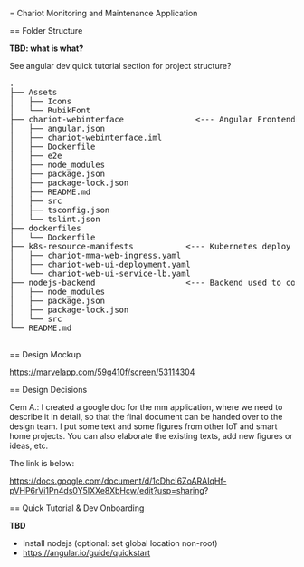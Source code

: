 = Chariot Monitoring and Maintenance Application

== Folder Structure 

**TBD: what is what?**

See angular dev quick tutorial section for project structure?

<pre>
.  
├── Assets
│   ├── Icons
│   └── RubikFont
├── chariot-webinterface               <--- Angular Frontend
│   ├── angular.json
│   ├── chariot-webinterface.iml
│   ├── Dockerfile
│   ├── e2e
│   ├── node_modules
│   ├── package.json
│   ├── package-lock.json
│   ├── README.md
│   ├── src
│   ├── tsconfig.json
│   └── tslint.json
├── dockerfiles                       
│   └── Dockerfile
├── k8s-resource-manifests           <--- Kubernetes deploy files
│   ├── chariot-mma-web-ingress.yaml
│   ├── chariot-web-ui-deployment.yaml
│   └── chariot-web-ui-service-lb.yaml
├── nodejs-backend                   <--- Backend used to communicate to kafka and frontend
│   ├── node_modules
│   ├── package.json
│   ├── package-lock.json
│   └── src
└── README.md

</pre>

== Design Mockup

https://marvelapp.com/59g410f/screen/53114304

== Design Decisions

Cem A.: I created a google doc for the mm application, where we need to describe it in detail, so that the final document can be handed over to the design team. I put some text and some figures from other IoT and smart home projects. You can also elaborate the existing texts, add new figures or ideas, etc.

The link is below:

https://docs.google.com/document/d/1cDhcI6ZoARAIqHf-pVHP6rVi1Pn4ds0Y5IXXe8XbHcw/edit?usp=sharing?

== Quick Tutorial & Dev Onboarding

**TBD**

* Install nodejs (optional: set global location non-root)
* https://angular.io/guide/quickstart

